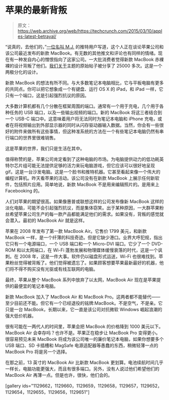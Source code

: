 # 苹果的最新背叛 

> 原文：<https://web.archive.org/web/https://techcrunch.com/2015/03/10/apples-latest-betrayal/>

“说真的，去他们的，”[一位名叫 M.J.](https://web.archive.org/web/20221003142153/https://twitter.com/mj_pants/status/575358724627259393) 的推特用户写道，这个人正在谈论苹果公司和该公司最近发布的新款 MacBook。有无数的其他推文和评论也有同样的情绪。现在有一种发自内心的憎恨指向了这家公司。一大批消费者觉得新款 MacBook 赤裸裸的设计背叛了他们。[我们关于](https://web.archive.org/web/20221003142153/https://beta.techcrunch.com/2015/03/09/apple-decries-death-to-all-the-ports/)主题的原始帖子被分享了 25000 多次。这是一个两极分化的设计。

新款 MacBook 的想法有所不同。与大多数笔记本电脑相比，它与平板电脑有更多的共同点。你可以把它想象成一个有键盘、运行 OS X 的 iPad，和 iPad 一样，它只有一个端口，这是引起强烈抗议的原因。

大多数计算机都有几个分散在框架周围的端口。通常有一个用于充电，几个用于各种任务的 USB 端口，以及一些输出视频的端口。新的 MacBook 将这三者结合到一个 USB-C 端口中。这意味着用户将无法同时为笔记本电脑和 iPhone 充电，或者在将视频输出到外部显示器的同时从闪存驱动器输入数据。当然，你会有一些很好的附件来做所有这些事情，但这种准系统的方法在一个有些笔记本电脑仍然有串行端口的世界里很难销售。

这是苹果的世界，我们只是生活在其中。

值得称赞的是，苹果公司肯定看到了这种电脑的市场。为电脑提供动力的低功耗英特尔芯片组可能无法提供足够的活力来玩电脑游戏，但它应该可以很好地呈现 gif。这是一台沙发电脑。这是一个脸书和推特机器。它甚至看起来像一个伟大的编程计算机。昨天看苹果的活动。该公司没有在新款 MacBook 上展示任何新软件，包括照片应用。简单地说，新款 MacBook 不是用来编辑照片的。是用来上 Facebooking 的。

人们对苹果的期望很高。如果像惠普或联想这样的公司发布像新 MacBook 这样的淡化电脑，可能不会引起强烈抗议，而是集体窃笑。出于某种原因，一大群苹果粉丝希望苹果公司生产的每一款产品都能满足他们的需求。如果没有，背叛的感觉就会潜入。最初的 MacBook Air 就是这样。

苹果在 2008 年发布了第一款 MacBook Air。它售价 1799 美元，和新款 MacBook 一样，是一个纤薄的科技奇迹。但是它缺少港口。业界大呼犯规，指出它只有一个电源端口，一个 USB 端口和一个 Micro-DVI 端口。它少了一个 DVD-ROM 和以太网端口，在 Wi-Fi 蓬勃发展和物理媒体缓慢衰落的时代，这是一个讽刺。在 2008 年，这是一件大事。软件仍以磁盘形式运送，Wi-Fi 也很难找到。苹果粉丝觉得被背叛了。他们觉得被遗忘了。如果顾客想要苹果最新最好的机器，他们将不得不购买没有光驱或有线互联网的电脑。

最终，苹果从整个 MacBook 系列中放弃了以太网，MacBook Air 现在是苹果提供的最便宜的笔记本电脑。

新款 MacBook 加入了 MacBook Air 和 MacBook Pro。这两者都不能替代——至少目前还不能。但它有一个已经退役的铭牌:MacBook。不是空气，不是亲。它只是一台 MacBook，长期以来，它一直是该公司对抗微软 Windows 崛起浪潮的强大低价机器。

很有可能在一两代人的时间里，苹果会把 MacBook 的价格降到 1000 美元以下。MacBook Air 会幸存吗？也许不是。苹果正在稳步让 MacBook Pro 变得更小。很容易预见未来 MacBook 将成为该公司唯一的廉价笔记本电脑，如果你想要多个 USB 端口、SD 卡插槽和 MagSafe 电源适配器等愚蠢的东西，稍微轻薄一点的 MacBook Pro 将是另一个选择。

在那之前，13 英寸的 MacBook Air 比新款 MacBook 更划算。电池续航时间几乎一样长，电脑功能更强大，而且有很多端口。另外，没有人说过他们希望他们的 MacBook Air 再薄一点。但是也许，很快，他们会的。

[gallery ids="1129662，1129660，1129659，1129658，1129657，1129652，1129654，1129655，1129656，1129651"]